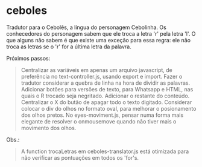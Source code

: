 # ceboles
Tradutor para o Cebolês, a língua do personagem Cebolinha. Os conhecedores do personagem sabem que ele troca a letra 'r' pela letra 'l'. O que alguns não sabem é que existe uma exceção para essa regra: ele não troca as letras se o 'r' for a última letra da palavra. 

Próximos passos:
> Centralizar as variáveis em apenas um arquivo javascript, de preferência no text-controller.js, usando export e import.
> Fazer o tradutor considerar a quebra de linha na hora de dividir as palavras.
> Adicionar botões para versões de texto, para Whatsapp e HTML, nas quais o R trocado seja negritado.
> Adicionar o restante do conteúdo.
> Centralizar o X do butão de apagar todo o texto digitado.
> Considerar colocar o div do olhos no formato oval, para melhorar o posionamento dos olhos pretos.
> No eyes-moviment.js, pensar numa forma mais elegante de resolver o onmousemove quando não tiver mais o movimento dos olhos.

Obs.:
> A function trocaLetras em ceboles-translator.js está otimizada para não verificar as pontuações em todos os 'for's.
